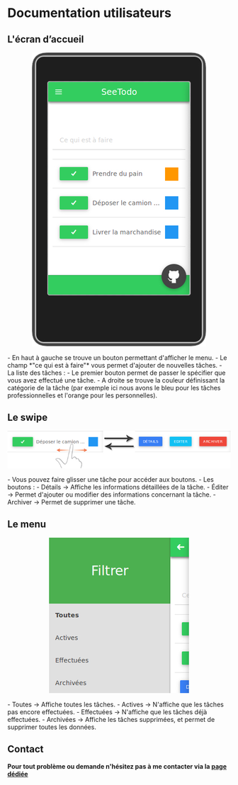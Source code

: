 # Documentation utilisateurs

## L'écran d’accueil
<p align="center"><img src="acceuil.jpg"/></p>
- En haut à gauche se trouve un bouton permettant d'afficher le menu.
- Le champ *"ce qui est à faire"* vous permet d'ajouter de nouvelles tâches.
- La liste des tâches :
  - Le premier bouton permet de passer le spécifier que vous avez effectué une tâche.
  - A droite se trouve la couleur définissant la catégorie de la tâche (par exemple ici nous avons le bleu pour les tâches professionnelles et l'orange pour les personnelles).

## Le swipe
<p align="center"><img src="swipe.jpg"/></p>
- Vous pouvez faire glisser une tâche pour accéder aux boutons.
- Les boutons :
  - Détails -> Affiche les informations détaillées de la tâche.
  - Éditer -> Permet d'ajouter ou modifier des informations concernant la tâche.
  - Archiver -> Permet de supprimer une tâche.

## Le menu
<p align="center"><img src="menu.jpg"/></p>
- Toutes -> Affiche toutes les tâches.
- Actives -> N'affiche que les tâches pas encore effectuées.
- Effectuées -> N'affiche que les tâches déjà effectuées.
- Archivées -> Affiche les tâches supprimées, et permet de supprimer toutes les données.

## Contact
**Pour tout problème ou demande n'hésitez pas à me contacter via la [page dédiée](https://github.com/Jbz797/SeeTodo/issues)**
